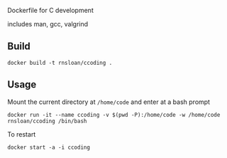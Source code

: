 Dockerfile for C development

includes man, gcc, valgrind

## Build

```
docker build -t rnsloan/ccoding .
```

## Usage

Mount the current directory at `/home/code` and enter at a bash prompt

```
docker run -it --name ccoding -v $(pwd -P):/home/code -w /home/code rnsloan/ccoding /bin/bash
```

To restart

```
docker start -a -i ccoding
```

